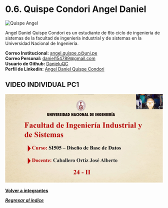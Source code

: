 # 0.6. Quispe Condori Angel Daniel
![Quispe Angel](https://media.licdn.com/dms/image/v2/D4E03AQEGzH4SHc808A/profile-displayphoto-shrink_800_800/profile-displayphoto-shrink_800_800/0/1665964111455?e=1730937600&v=beta&t=dwWGY7LceeD9Fx0D_IGk0oYYOzpZGWfJttVV-1X-mPA)

Angel Daniel Quispe Condori es un estudiante de 6to ciclo de ingeniería de sistemas de la facultad de ingeniería industrial y de sistemas en la Universidad Nacional de Ingeniería.

**Correo Institucional:** angel.quispe.c@uni.pe\
**Correo Personal:** daniel154789@gmail.com\
**Usuario de Github:** [DanieluQC](https://github.com/DanieluQC)\
**Perfil de Linkedin:** [Angel Daniel Quispe Condori](https://www.linkedin.com/in/angel-daniel-quispe-condori-510b6a253/)

## VIDEO INDIVIDUAL PC1

[![video dbd](pc1.jpg)](https://youtu.be/6n1pIIRYGvk)

**[Volver a integrantes](../../0/0.md)**

***[Regresar al índice](../../README.md)***